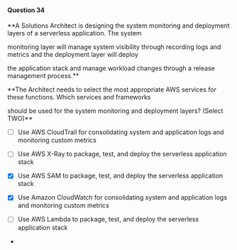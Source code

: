 #### Question  34


**A Solutions Architect is designing the system monitoring and deployment layers of a serverless application. The system

monitoring layer will manage system visibility through recording logs and metrics and the deployment layer will deploy

the application stack and manage workload changes through a release management process.**


**The Architect needs to select the most appropriate AWS services for these functions. Which services and frameworks

should be used for the system monitoring and deployment layers? (Select TWO)**


- [ ] Use AWS CloudTrail for consolidating system and application logs and monitoring custom metrics


- [ ] Use AWS X-Ray to package, test, and deploy the serverless application stack


- [x] Use AWS SAM to package, test, and deploy the serverless application stack


- [x] Use Amazon CloudWatch for consolidating system and application logs and monitoring custom metrics


- [ ] Use AWS Lambda to package, test, and deploy the serverless application stack


*